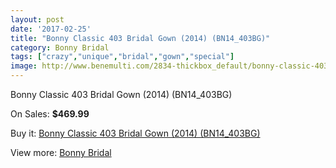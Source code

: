```yaml
---
layout: post
date: '2017-02-25'
title: "Bonny Classic 403 Bridal Gown (2014) (BN14_403BG)"
category: Bonny Bridal
tags: ["crazy","unique","bridal","gown","special"]
image: http://www.benemulti.com/2834-thickbox_default/bonny-classic-403-bridal-gown-2014-bn14403bg.jpg
---
```

Bonny Classic 403 Bridal Gown (2014) (BN14_403BG)

On Sales: **$469.99**
<a href="https://www.benemulti.com/en/bonny-bridalnbsp/1103-bonny-classic-403-bridal-gown-2014-bn14403bg.html"><amp-img layout="responsive" width="600" height="600" src="//www.benemulti.com/2834-thickbox_default/bonny-classic-403-bridal-gown-2014-bn14403bg.jpg" alt="Bonny Classic 403 Bridal Gown (2014) (BN14_403BG) 0" /></a>
<a href="https://www.benemulti.com/en/bonny-bridalnbsp/1103-bonny-classic-403-bridal-gown-2014-bn14403bg.html"><amp-img layout="responsive" width="600" height="600" src="//www.benemulti.com/2835-thickbox_default/bonny-classic-403-bridal-gown-2014-bn14403bg.jpg" alt="Bonny Classic 403 Bridal Gown (2014) (BN14_403BG) 1" /></a>

Buy it: [Bonny Classic 403 Bridal Gown (2014) (BN14_403BG)](https://www.benemulti.com/en/bonny-bridalnbsp/1103-bonny-classic-403-bridal-gown-2014-bn14403bg.html "Bonny Classic 403 Bridal Gown (2014) (BN14_403BG)")

View more: [Bonny Bridal](https://www.benemulti.com/en/16-bonny-bridalnbsp "Bonny Bridal")
